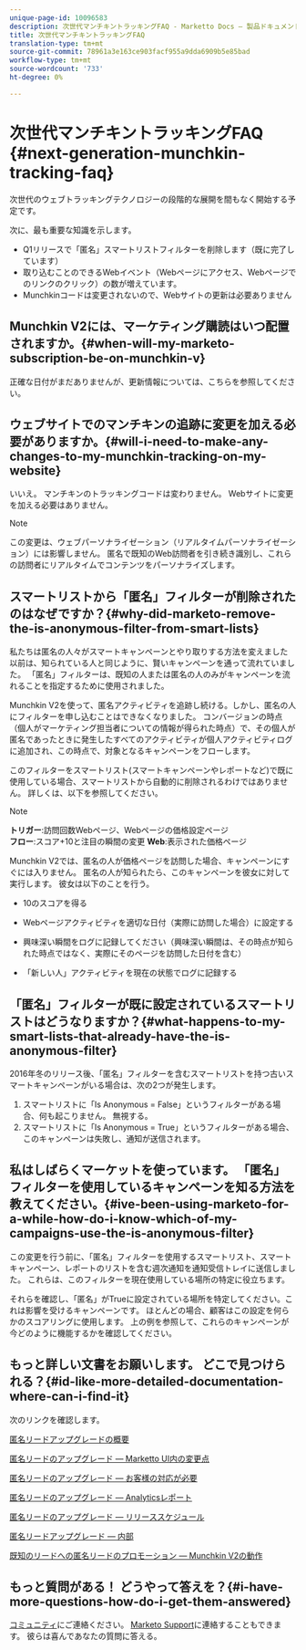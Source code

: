 ```yaml
---
unique-page-id: 10096583
description: 次世代マンチキントラッキングFAQ - Marketto Docs — 製品ドキュメント
title: 次世代マンチキントラッキングFAQ
translation-type: tm+mt
source-git-commit: 78961a3e163ce903facf955a9dda6909b5e85bad
workflow-type: tm+mt
source-wordcount: '733'
ht-degree: 0%

---
```



# 次世代マンチキントラッキングFAQ {#next-generation-munchkin-tracking-faq}

次世代のウェブトラッキングテクノロジーの段階的な展開を間もなく開始する予定です。

次に、最も重要な知識を示します。

* Q1リリースで「匿名」スマートリストフィルターを削除します（既に完了しています）
* 取り込むことのできるWebイベント（Webページにアクセス、Webページでのリンクのクリック）の数が増えています。
* Munchkinコードは変更されないので、Webサイトの更新は必要ありません

## Munchkin V2には、マーケティング購読はいつ配置されますか。{#when-will-my-marketo-subscription-be-on-munchkin-v}

正確な日付がまだありませんが、更新情報については、こちらを参照してください。

## ウェブサイトでのマンチキンの追跡に変更を加える必要がありますか。{#will-i-need-to-make-any-changes-to-my-munchkin-tracking-on-my-website}

いいえ。 マンチキンのトラッキングコードは変わりません。 Webサイトに変更を加える必要はありません。

>[!NOTE]
>
>この変更は、ウェブパーソナライゼーション（リアルタイムパーソナライゼーション）には影響しません。 匿名で既知のWeb訪問者を引き続き識別し、これらの訪問者にリアルタイムでコンテンツをパーソナライズします。

## スマートリストから「匿名」フィルターが削除されたのはなぜですか？{#why-did-marketo-remove-the-is-anonymous-filter-from-smart-lists}

私たちは匿名の人々がスマートキャンペーンとやり取りする方法を変えました 以前は、知られている人と同じように、賢いキャンペーンを通って流れていました。 「匿名」フィルターは、既知の人または匿名の人のみがキャンペーンを流れることを指定するために使用されました。

Munchkin V2を使って、匿名アクティビティを追跡し続ける。しかし、匿名の人にフィルターを申し込むことはできなくなりました。 コンバージョンの時点（個人がマーケティング担当者についての情報が得られた時点）で、その個人が匿名であったときに発生したすべてのアクティビティが個人アクティビティログに追加され、この時点で、対象となるキャンペーンをフローします。

このフィルターをスマートリスト(スマートキャンペーンやレポートなど)で既に使用している場合、スマートリストから自動的に削除されるわけではありません。 詳しくは、以下を参照してください。

>[!NOTE]
>
>**トリガー**:訪問回数Webページ、Webページの価格設定ページ\
>**フロー**:スコア+10と注目の瞬間の変更
>**Web**:表示された価格ページ
>
>Munchkin V2では、匿名の人が価格ページを訪問した場合、キャンペーンにすぐには入りません。 匿名の人が知られたら、このキャンペーンを彼女に対して実行します。 彼女は以下のことを行う。
>
>* 10のスコアを得る
   >
   >
* Webページアクティビティを適切な日付（実際に訪問した場合）に設定する
   >
   >
* 興味深い瞬間をログに記録してください（興味深い瞬間は、その時点が知られた時点ではなく、実際にそのページを訪問した日付を含む）
   >
   >
* 「新しい人」アクティビティを現在の状態でログに記録する


## 「匿名」フィルターが既に設定されているスマートリストはどうなりますか？{#what-happens-to-my-smart-lists-that-already-have-the-is-anonymous-filter}

2016年冬のリリース後、「匿名」フィルターを含むスマートリストを持つ古いスマートキャンペーンがいる場合は、次の2つが発生します。

1. スマートリストに「Is Anonymous = False」というフィルターがある場合、何も起こりません。 無視する。
1. スマートリストに「Is Anonymous = True」というフィルターがある場合、このキャンペーンは失敗し、通知が送信されます。

## 私はしばらくマーケットを使っています。 「匿名」フィルターを使用しているキャンペーンを知る方法を教えてください。{#ive-been-using-marketo-for-a-while-how-do-i-know-which-of-my-campaigns-use-the-is-anonymous-filter}

この変更を行う前に、「匿名」フィルターを使用するスマートリスト、スマートキャンペーン、レポートのリストを含む週次通知を通知受信トレイに送信しました。 これらは、このフィルターを現在使用している場所の特定に役立ちます。

それらを確認し、「匿名」がTrueに設定されている場所を特定してください。これは影響を受けるキャンペーンです。 ほとんどの場合、顧客はこの設定を何らかのスコアリングに使用します。 上の例を参照して、これらのキャンペーンが今どのように機能するかを確認してください。

## もっと詳しい文書をお願いします。 どこで見つけられる？{#id-like-more-detailed-documentation-where-can-i-find-it}

次のリンクを確認します。

[匿名リードアップグレードの概要](https://nation.marketo.com/docs/DOC-2937)

[匿名リードのアップグレード — Marketto UI内の変更点](https://nation.marketo.com/docs/DOC-2938)

[匿名リードのアップグレード — お客様の対応が必要](https://nation.marketo.com/docs/DOC-2939)

[匿名リードのアップグレード — Analyticsレポート](https://nation.marketo.com/docs/DOC-2940)

[匿名リードのアップグレード — リリーススケジュール](https://nation.marketo.com/docs/DOC-2961)

[匿名リードアップグレード — 内部](https://nation.marketo.com/docs/DOC-2962)

[既知のリードへの匿名リードのプロモーション — Munchkin V2の動作](https://nation.marketo.com/docs/DOC-2963)

## もっと質問がある！ どうやって答えを？{#i-have-more-questions-how-do-i-get-them-answered}

[コミュニティ](https://nation.marketo.com/welcome)にご連絡ください。 [Marketo Support](https://nation.marketo.com/t5/Support/ct-p/Support)に連絡することもできます。 彼らは喜んであなたの質問に答える。

